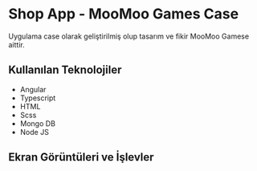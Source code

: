 # Shop App - MooMoo Games Case

Uygulama case olarak geliştirilmiş olup tasarım ve fikir MooMoo Gamese aittir.

## Kullanılan Teknolojiler

- Angular
- Typescript
- HTML
- Scss
- Mongo DB
- Node JS

## Ekran Görüntüleri ve İşlevler
